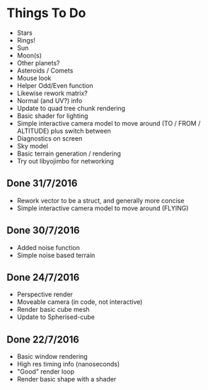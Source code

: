 # Things To Do

- Stars
- Rings!
- Sun
- Moon(s)
- Other planets?
- Asteroids / Comets
- Mouse look
- Helper Odd/Even function
- Likewise rework matrix?
- Normal (and UV?) info
- Update to quad tree chunk rendering
- Basic shader for lighting
- Simple interactive camera model to move around (TO / FROM / ALTITUDE) plus switch between
- Diagnostics on screen
- Sky model
- Basic terrain generation / rendering
- Try out libyojimbo for networking


## Done 31/7/2016

- Rework vector to be a struct, and generally more concise
- Simple interactive camera model to move around (FLYING)

## Done 30/7/2016

- Added noise function
- Simple noise based terrain

## Done 24/7/2016

- Perspective render
- Moveable camera (in code, not interactive)
- Render basic cube mesh
- Update to Spherised-cube

## Done 22/7/2016

- Basic window rendering
- High res timing info (nanoseconds)
- "Good" render loop
- Render basic shape with a shader
